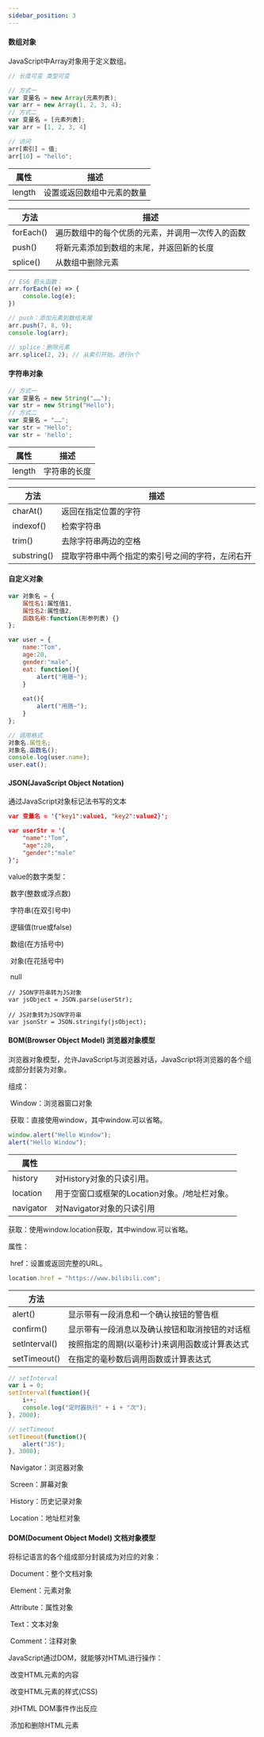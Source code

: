 ```yaml
---
sidebar_position: 3
---
```



#### 数组对象

JavaScript中Array对象用于定义数组。

```javascript
// 长度可变 类型可变

// 方式一
var 变量名 = new Array(元素列表);
var arr = new Array(1, 2, 3, 4);
// 方式二
var 变量名 = [元素列表];
var arr = [1, 2, 3, 4]

// 访问
arr[索引] = 值;
arr[10] = "hello";
```

| 属性   | 描述                       |
| ------ | -------------------------- |
| length | 设置或返回数组中元素的数量 |

| 方法      | 描述                                             |
| --------- | ------------------------------------------------ |
| forEach() | 遍历数组中的每个优质的元素，并调用一次传入的函数 |
| push()    | 将新元素添加到数组的末尾，并返回新的长度         |
| splice()  | 从数组中删除元素                                 |

```javascript
// ES6 箭头函数：
arr.forEach((e) => {
    console.log(e);
})

// push：添加元素到数组末尾
arr.push(7, 8, 9);
console.log(arr);

// splice：删除元素
arr.splice(2, 2); // 从索引开始，进行n个
```

#### 字符串对象

```javascript
// 方式一
var 变量名 = new String("……");
var str = new String("Hello");
// 方式二
var 变量名 = "……";
var str = "Hello";
var str = 'hello';
```

| 属性   | 描述         |
| ------ | ------------ |
| length | 字符串的长度 |

| 方法        | 描述                                             |
| ----------- | ------------------------------------------------ |
| charAt()    | 返回在指定位置的字符                             |
| indexof()   | 检索字符串                                       |
| trim()      | 去除字符串两边的空格                             |
| substring() | 提取字符串中两个指定的索引号之间的字符，左闭右开 |

#### 自定义对象

```javascript
var 对象名 = {
    属性名1:属性值1,
    属性名2:属性值2,
    函数名称:function(形参列表) {}
};

var user = {
    name:"Tom",
    age:20,
    gender:"male",
    eat: function(){
        alert("用膳~");
    }
    
    eat(){
        alert("用膳~");
    }
};

// 调用格式
对象名.属性名;
对象名.函数名();
console.log(user.name);
user.eat();
```

#### JSON(JavaScript Object Notation)

通过JavaScript对象标记法书写的文本

```JSON
var 变量名 = '{"key1":value1, "key2":value2}';

var userStr = '{
	"name":"Tom",
	"age":20,
	"gender":"male"
}';
```

value的数字类型：

​	数字(整数或浮点数)

​	字符串(在双引号中)

​	逻辑值(true或false)

​	数组(在方括号中)

​	对象(在花括号中)

​	null

```
// JSON字符串转为JS对象
var jsObject = JSON.parse(userStr);

// JS对象转为JSON字符串
var jsonStr = JSON.stringify(jsObject);
```

#### BOM(Browser Object Model) 浏览器对象模型

浏览器对象模型，允许JavaScript与浏览器对话，JavaScript将浏览器的各个组成部分封装为对象。

组成：

​	Window：浏览器窗口对象

​		获取：直接使用window，其中window.可以省略。

```javascript
window.alert("Hello Window");
alert("Hello Window");
```

| 属性      |                                               |
| --------- | --------------------------------------------- |
| history   | 对History对象的只读引用。                     |
| location  | 用于空窗口或框架的Location对象。/地址栏对象。 |
| navigator | 对Navigator对象的只读引用                     |

获取：使用window.location获取，其中window.可以省略。

属性：

​	href：设置或返回完整的URL。

```javascript
location.href = "https://www.bilibili.com";
```



| 方法          |                                                |
| ------------- | ---------------------------------------------- |
| alert()       | 显示带有一段消息和一个确认按钮的警告框         |
| confirm()     | 显示带有一段消息以及确认按钮和取消按钮的对话框 |
| setlnterval() | 按照指定的周期(以毫秒计)来调用函数或计算表达式 |
| setTimeout()  | 在指定的毫秒数后调用函数或计算表达式           |

```javascript
// setInterval
var i = 0;
setInterval(function(){
    i++;
    console.log("定时器执行" + i + "次");
}, 2000);

// setTimeout
setTimeout(function(){
    alert("JS");
}, 3000);
```

​	Navigator：浏览器对象

​	Screen：屏幕对象

​	History：历史记录对象

​	Location：地址栏对象

#### DOM(Document Object Model) 文档对象模型

将标记语言的各个组成部分封装成为对应的对象：

​	Document：整个文档对象

​	Element：元素对象

​	Attribute：属性对象

​	Text：文本对象

​	Comment：注释对象

JavaScript通过DOM，就能够对HTML进行操作：

​	改变HTML元素的内容

​	改变HTML元素的样式(CSS)

​	对HTML DOM事件作出反应

​	添加和删除HTML元素
